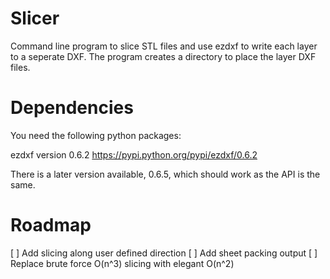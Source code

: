 Slicer
============
Command line program to slice STL files and use ezdxf to write each layer to
a seperate DXF. The program creates a directory to place the layer DXF files.


Dependencies
================
You need the following python packages:

ezdxf version 0.6.2   <https://pypi.python.org/pypi/ezdxf/0.6.2>

There is a later version available, 0.6.5, which should work as the API is the same.

Roadmap
===========
[ ] Add slicing along user defined direction
[ ] Add sheet packing output
[ ] Replace brute force O(n^3) slicing with elegant O(n^2)